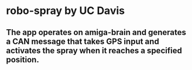 # robo-spray by UC Davis

The app operates on amiga-brain and generates a CAN message that takes GPS input and activates the spray when it reaches a specified position.
---
